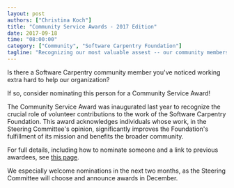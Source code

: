 ```yaml
---
layout: post
authors: ["Christina Koch"]
title: "Community Service Awards - 2017 Edition"
date: 2017-09-18
time: "08:00:00"
category: ["Community", "Software Carpentry Foundation"]
tagline: "Recognizing our most valuable assest -- our community members"
---
```


Is there a Software Carpentry community member you've noticed working 
extra hard to help our organization?  

If so, consider nominating this person for a Community Service Award!

The Community Service Award was inaugurated last year 
to recognize the crucial role of volunteer contributions
to the work of the Software Carpentry Foundation.  This award acknowledges 
individuals whose work, in the Steering Committee's opinion, significantly improves the 
Foundation's fulfillment of its mission and benefits the broader community. 

For full details, including how to nominate someone and a link to previous awardees,
see [this page](https://software-carpentry.org/scf/awards/). 

We especially welcome nominations in the next two months, as 
the Steering Committee will choose and 
announce awards in December.  
